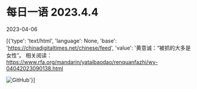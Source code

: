 # 每日一语 2023.4.4

2023-04-06

[{'type': 'text/html', 'language': None, 'base': 'https://chinadigitaltimes.net/chinese/feed', 'value': '黄意诚：“被抓的大多是女性”。  相关阅读：https://www.rfa.org/mandarin/yataibaodao/renquanfazhi/wy-04042023090138.html

![GitHub](https://chinadigitaltimes.net/chinese/files/2023/04/2023.4.4.jpg)'}]